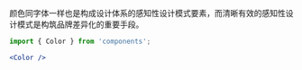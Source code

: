 
颜色同字体一样也是构成设计体系的感知性设计模式要素，而清晰有效的感知性设计模式是构筑品牌差异化的重要手段。

```jsx noeditor
import { Color } from 'components';

<Color />
```





